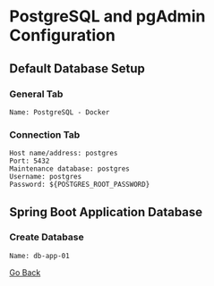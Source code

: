 # PostgreSQL and pgAdmin Configuration

## Default Database Setup

### General Tab

    Name: PostgreSQL - Docker

### Connection Tab

    Host name/address: postgres
    Port: 5432
    Maintenance database: postgres
    Username: postgres
    Password: ${POSTGRES_ROOT_PASSWORD}

## Spring Boot Application Database

### Create Database

    Name: db-app-01

[Go Back](README.md)
